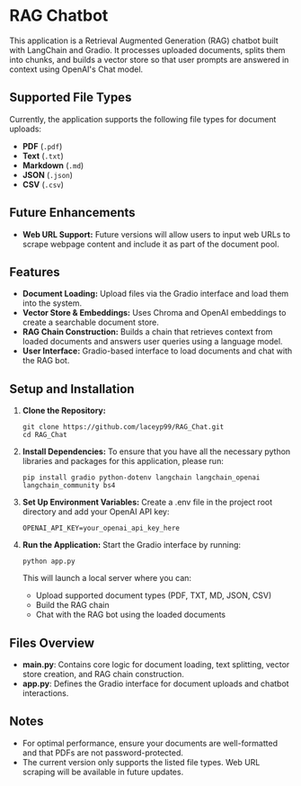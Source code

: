 # RAG Chatbot

This application is a Retrieval Augmented Generation (RAG) chatbot built with LangChain and Gradio. It processes uploaded documents, splits them into chunks, and builds a vector store so that user prompts are answered in context using OpenAI's Chat model.

## Supported File Types

Currently, the application supports the following file types for document uploads:

- **PDF** (`.pdf`)
- **Text** (`.txt`)
- **Markdown** (`.md`)
- **JSON** (`.json`)
- **CSV** (`.csv`)

## Future Enhancements

- **Web URL Support:** Future versions will allow users to input web URLs to scrape webpage content and include it as part of the document pool.

## Features

- **Document Loading:** Upload files via the Gradio interface and load them into the system.
- **Vector Store & Embeddings:** Uses Chroma and OpenAI embeddings to create a searchable document store.
- **RAG Chain Construction:** Builds a chain that retrieves context from loaded documents and answers user queries using a language model.
- **User Interface:** Gradio-based interface to load documents and chat with the RAG bot.

## Setup and Installation

1. **Clone the Repository:**

   ```shell
   git clone https://github.com/laceyp99/RAG_Chat.git
   cd RAG_Chat
   ```

3. **Install Dependencies:**
    To ensure that you have all the necessary python libraries and packages for this application, please run:
    ```shell
    pip install gradio python-dotenv langchain langchain_openai langchain_community bs4
    ```

4. **Set Up Environment Variables:**
    Create a .env file in the project root directory and add your OpenAI API key:
    ```shell
    OPENAI_API_KEY=your_openai_api_key_here
    ```

5. **Run the Application:**
    Start the Gradio interface by running:
    ```shell
    python app.py
    ```

    This will launch a local server where you can:
    * Upload supported document types (PDF, TXT, MD, JSON, CSV)
    * Build the RAG chain
    * Chat with the RAG bot using the loaded documents

## Files Overview
* **main.py**: Contains core logic for document loading, text splitting, vector store creation, and RAG chain construction.
* **app.py**: Defines the Gradio interface for document uploads and chatbot interactions.

## Notes
* For optimal performance, ensure your documents are well-formatted and that PDFs are not password-protected.
* The current version only supports the listed file types. Web URL scraping will be available in future updates.